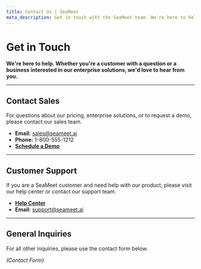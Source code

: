 ```yaml
---
title: Contact Us | SeaMeet
meta_description: Get in touch with the SeaMeet team. We're here to help with sales inquiries, customer support, and any other questions you may have.
---
```


# **Get in Touch**

**We're here to help. Whether you're a customer with a question or a business interested in our enterprise solutions, we'd love to hear from you.**

---

## **Contact Sales**

For questions about our pricing, enterprise solutions, or to request a demo, please contact our sales team.

- **Email:** sales@seameet.ai
- **Phone:** 1-800-555-1212
- **[Schedule a Demo](#)**

---

## **Customer Support**

If you are a SeaMeet customer and need help with our product, please visit our help center or contact our support team.

- **[Help Center](#)**
- **Email:** support@seameet.ai

---

## **General Inquiries**

For all other inquiries, please use the contact form below.

*(Contact Form)*

